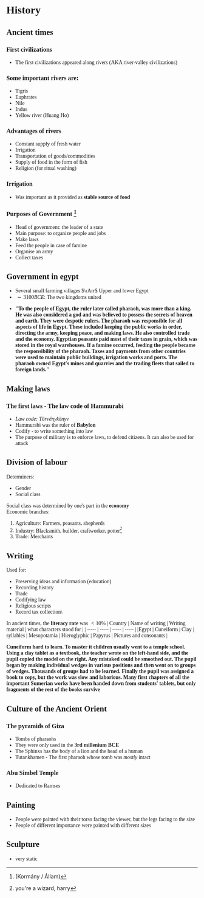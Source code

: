 <span style="font-family:'cascadia code'">

# History
## Ancient times
### First civilizations

* The first civilizations appeared along rivers (AKA river-valley civilizations)
### Some important rivers are:
* Tigris
* Euphrates
* Nile
* Indus
* Yellow river (Huang Ho)
### Advantages of rivers
* Constant supply of fresh water
* Irrigation
* Transportation of goods/commodities
* Supply of food in the form of fish
* Religion (for ritual washing)
### Irrigation
 * Was important as it provided as **stable source of food**
### Purposes of Government [^1]
[^1]: (Kormány / Állam) 
* Head of government: the leader of a state
* Main purpose: to organize people and jobs
* Make laws
* Feed the people in case of famine
* Organise an army
* Collect taxes
## Government in egypt
* Several small farming villages $\rArr$ Upper and lower Egypt
* $\sim 3100 BCE$: The two kingdoms united
* **<p style = "font-family: Garamond">"To the people of Egypt, the ruler later called pharaoh, was more than a king. He was also considered a god and was believed to possess the secrets of heaven and earth. They were despotic rulers. The pharaoh was responsible for all aspects of life in Egypt. These included keeping the public works in order, directing the army, keeping peace, and making laws. He also controlled trade and the economy. Egyptian peasants paid most of their taxes in grain, which was stored in the royal warehouses. If a famine occurred, feeding the people became the responsibility of the pharaoh.
Taxes and payments from other countries were used to maintain public buildings, irrigation works and ports. The pharaoh owned Egypt's mines and quarries and the trading fleets that sailed to foreign lands."</p>**
##
## Making laws
### The first laws - The law code of Hammurabi
* *Law code: Törvénykönyv*
* Hammurabi was the ruler of **Babylon**
* Codify - to write something into law
* The purpose of military is to enforce laws, to defend citizens. It can also be used for attack
## Division of labour
Determiners:
* Gender
* Social class

Social class was determined by one's part in the **economy**\
Economic branches:
1. Agriculture: Farmers, peasants, shepherds
2. Industry: Blacksmith, builder, craftworker, potter[^2]
3. Trade: Merchants
[^2]: you're a wizard, harry
## Writing
Used for:
* Preserving ideas and information (education)
* Recording history
* Trade
* Codifying law
* Religious scripts
* Record tax collection\

In ancient times, the **literacy rate** was $<10\%$
| Country | Name of writing | Writing material | what characters stood for |
| ----- | ----- | ----- | ----- |
|Egypt | Cuneiform | Clay | syllables
| Mesopotamia | Hieroglyphic | Papyrus | Pictures and consonants |

**<p style="font-family: 'Garamond'">Cuneiform hard to learn. To master it children usually went to a temple school. Using a clay tablet as a textbook, the teacher wrote on the left-hand side, and the pupil copied the model on the right. Any mistaked could be smoothed out. The pupil began by making individual wedges in various positions and then went on to groups of wedges. Thousands of groups had to be learned. Finally the pupil was assigned a book to copy, but the work was slow and laborious. Many first chapters of all the important Sumerian works have been handed down from students' tablets, but only fragments of the rest of the books survive**</p>
## Culture of the Ancient Orient
### The pyramids of Giza
* Tombs of pharaohs
* They were only used in the **3rd millenium BCE**
* The Sphinxs has the body of a lion and the head of a human
* Tutankhamen - The first pharaoh whose tomb was *mostly* intact
### Abu Simbel Temple
* Dedicated to Ramses
## Painting
* People were painted with their torso facing the viewer, but the legs facing to the size
* People of different importance were painted with different sizes
## Sculpture
* very static
</span>